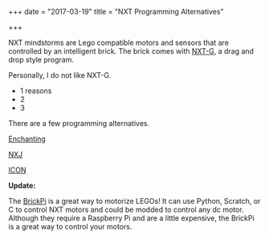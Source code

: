 +++
date = "2017-03-19"
title = "NXT Programming Alternatives"

+++

NXT mindstorms are Lego compatible motors and sensors that are controlled by an intelligent brick. The brick comes with [NXT-G](https://www.lego.com/en-us/mindstorms/downloads/nxt-software-download), a drag and drop style program.

Personally, I do not like NXT-G.

- 1 reasons
- 2
- 3

There are a few programming alternatives.

[Enchanting](http://enchanting.robotclub.ab.ca/tiki-index.php)

[NXJ](http://www.lejos.org/nxj.php)


[ICON](http://www.teamhassenplug.org/NXT/ICON/)


**Update:**

The [BrickPi](https://www.dexterindustries.com/brickpi/) is a great way to motorize LEGOs! It can use Python, Scratch, or C to control NXT motors and could be modded to control any dc motor. Although they require a Raspberry Pi and are a little expensive, the BrickPi is a great way to control your motors.
